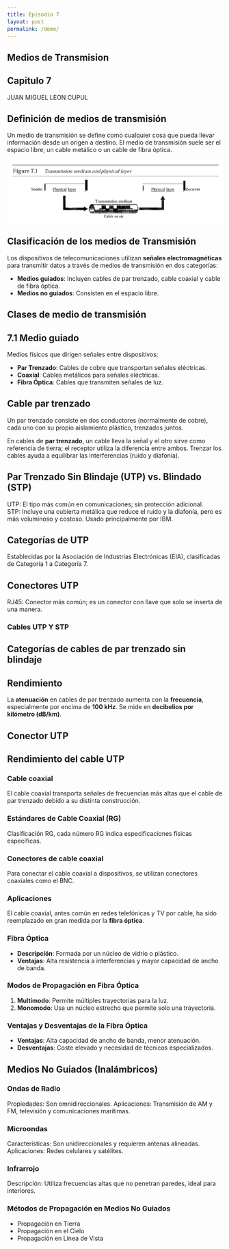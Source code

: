 ```yaml
---
title: Episodio 7
layout: post
permalink: /demo/
---
```

<section>
  <h1>Medios de Transmision</h1>
  <h2>Capitulo 7</h2>
  <p>JUAN MIGUEL LEON CUPUL</p>
</section>

<section>
  <h2>Definición de medios de transmisión</h2>
  <p>Un medio de transmisión se define como cualquier cosa que pueda llevar información desde un origen a destino. El medio de transmisión suele ser el espacio libre, un cable metálico o un cable de fibra óptica.</p>
  <p align="center">
    <img src="/images/1.png" alt="Definición de medios de transmisión">
  </p>
</section>


<section>
  <h2>Clasificación de los medios de Transmisión</h2>
  <p>Los dispositivos de telecomunicaciones utilizan <strong>señales electromagnéticas</strong> para transmitir datos a través de medios de transmisión en dos categorías:</p>
  <ul>
    <li><strong>Medios guiados</strong>: Incluyen cables de par trenzado, cable coaxial y cable de fibra óptica.</li>
    <li><strong>Medios no guiados</strong>: Consisten en el espacio libre.</li>
  </ul>
</section>

<section>
  <h2>Clases de medio de transmisión</h2>
  <p>
  </p>
</section>

<section>
  <h2>7.1 Medio guiado</h2>
  <p>Medios físicos que dirigen señales entre dispositivos:</p>
  <ul>
    <li><strong>Par Trenzado</strong>: Cables de cobre que transportan señales eléctricas.</li>
    <li><strong>Coaxial</strong>: Cables metálicos para señales eléctricas.</li>
    <li><strong>Fibra Óptica</strong>: Cables que transmiten señales de luz.</li>
  </ul>
</section>

<section>
  <h2>Cable par trenzado</h2>
  <p>Un par trenzado consiste en dos conductores (normalmente de cobre), cada uno con su propio aislamiento plástico, trenzados juntos.</p>
  
</section>

<section>
  <p>En cables de <strong>par trenzado</strong>, un cable lleva la señal y el otro sirve como referencia de tierra; el receptor utiliza la diferencia entre ambos. Trenzar los cables ayuda a equilibrar las interferencias (ruido y diafonía).</p>
</section>

<section>
  <h2>Par Trenzado Sin Blindaje (UTP) vs. Blindado (STP)</h2>
  <p>UTP: El tipo más común en comunicaciones; sin protección adicional.<br>
  STP: Incluye una cubierta metálica que reduce el ruido y la diafonía, pero es más voluminoso y costoso. Usado principalmente por IBM.</p>
</section>

<section>
  <h2>Categorías de UTP</h2>
  <p>Establecidas por la Asociación de Industrias Electrónicas (EIA), clasificadas de Categoría 1 a Categoría 7.</p>
</section>

<section>
  <h2>Conectores UTP</h2>
  <p>RJ45: Conector más común; es un conector con llave que solo se inserta de una manera.</p>
</section>

<section>
  <h3>Cables UTP Y STP</h3>

</section>

<section>
  <h2>Categorías de cables de par trenzado sin blindaje</h2>

</section>

<section>
  <h2>Rendimiento</h2>
  <p>La <strong>atenuación</strong> en cables de par trenzado aumenta con la <strong>frecuencia</strong>, especialmente por encima de <strong>100 kHz</strong>. Se mide en <strong>decibelios por kilómetro (dB/km)</strong>.</p>
</section>

<section>
  <h2>Conector UTP</h2>

</section>

<section>
  <h2>Rendimiento del cable UTP</h2>

</section>

<section>
  <h3>Cable coaxial</h3>
  <p>El cable coaxial transporta señales de frecuencias más altas que el cable de par trenzado debido a su distinta construcción.</p>

</section>

<section>
  <h3>Estándares de Cable Coaxial (RG)</h3>
  <p>Clasificación RG, cada número RG indica especificaciones físicas específicas.</p>

</section>

<section>
  <h3>Conectores de cable coaxial</h3>
  <p>Para conectar el cable coaxial a dispositivos, se utilizan conectores coaxiales como el BNC.</p>

</section>

<section>
  <h3>Aplicaciones</h3>
  <p>El cable coaxial, antes común en redes telefónicas y TV por cable, ha sido reemplazado en gran medida por la <strong>fibra óptica</strong>.</p>

</section>

<section>
  <h3>Fibra Óptica</h3>
  <ul>
    <li><strong>Descripción</strong>: Formada por un núcleo de vidrio o plástico.</li>
    <li><strong>Ventajas</strong>: Alta resistencia a interferencias y mayor capacidad de ancho de banda.</li>
  </ul>
  
</section>

<section>
  <h3>Modos de Propagación en Fibra Óptica</h3>
  <ol>
    <li><strong>Multimodo</strong>: Permite múltiples trayectorias para la luz.</li>
    <li><strong>Monomodo</strong>: Usa un núcleo estrecho que permite solo una trayectoria.</li>
  </ol>
</section>

<section>
  <h3>Ventajas y Desventajas de la Fibra Óptica</h3>
  <ul>
    <li><strong>Ventajas</strong>: Alta capacidad de ancho de banda, menor atenuación.</li>
    <li><strong>Desventajas</strong>: Coste elevado y necesidad de técnicos especializados.</li>
  </ul>
</section>

<section>
  <h2>Medios No Guiados (Inalámbricos)</h2>
</section>

<section>
  <h3>Ondas de Radio</h3>
  <p>Propiedades: Son omnidireccionales. Aplicaciones: Transmisión de AM y FM, televisión y comunicaciones marítimas.</p>
</section>

<section>
  <h3>Microondas</h3>
  <p>Características: Son unidireccionales y requieren antenas alineadas. Aplicaciones: Redes celulares y satélites.</p>
</section>

<section>
  <h3>Infrarrojo</h3>
  <p>Descripción: Utiliza frecuencias altas que no penetran paredes, ideal para interiores.</p>
</section>

<section>
  <h3>Métodos de Propagación en Medios No Guiados</h3>
  <ul>
    <li>Propagación en Tierra</li>
    <li>Propagación en el Cielo</li>
    <li>Propagación en Línea de Vista</li>
  </ul>
  
</section>